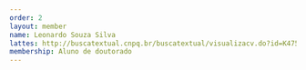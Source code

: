 ```yaml
---
order: 2
layout: member
name: Leonardo Souza Silva
lattes: http://buscatextual.cnpq.br/buscatextual/visualizacv.do?id=K4753633E2
membership: Aluno de doutorado
---
```

